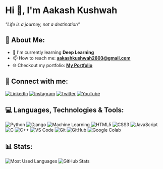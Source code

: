 # Hi 👋, I'm Aakash Kushwah
_"Life is a journey, not a destination"_

## 🌱 About Me:
- 🔭 I'm currently learning **Deep Learning**
- 📫 How to reach me: **[aakashkushwah2603@gmail.com](mailto:your-email@gmail.com)**
- 🌐 Checkout my portfolio: **[My Portfolio](your-portfolio-link)**

## 📱 Connect with me:
[![LinkedIn](https://img.shields.io/badge/LinkedIn-0077B5?style=for-the-badge&logo=linkedin)](https://www.linkedin.com/in/aakash2603/)
[![Instagram](https://img.shields.io/badge/Instagram-E4405F?style=for-the-badge&logo=instagram&logoColor=white)](your-instagram-url)
[![Twitter](https://img.shields.io/badge/Twitter-1DA1F2?style=for-the-badge&logo=twitter&logoColor=white)](your-twitter-url)
[![YouTube](https://img.shields.io/badge/YouTube-FF0000?style=for-the-badge&logo=youtube&logoColor=white)](your-youtube-url)

## 💻 Languages, Technologies & Tools:
![Python](https://img.shields.io/badge/Python-3776AB?style=for-the-badge&logo=python&logoColor=white)
![Django](https://img.shields.io/badge/Django-092E20?style=for-the-badge&logo=django&logoColor=white)
![Machine Learning](https://img.shields.io/badge/Machine%20Learning-FF6F00?style=for-the-badge&logo=scikitlearn)
![HTML5](https://img.shields.io/badge/HTML5-E34F26?style=for-the-badge&logo=html5&logoColor=white)
![CSS3](https://img.shields.io/badge/CSS3-1572B6?style=for-the-badge&logo=css3&logoColor=white)
![JavaScript](https://img.shields.io/badge/JavaScript-F7DF1E?style=for-the-badge&logo=javascript&logoColor=black)
![C](https://img.shields.io/badge/C-00599C?style=for-the-badge&logo=c&logoColor=white)
![C++](https://img.shields.io/badge/C++-00599C?style=for-the-badge&logo=c%2B%2B&logoColor=white)
![VS Code](https://img.shields.io/badge/VS%20Code-007ACC?style=for-the-badge&logo=visual-studio-code&logoColor=white)
![Git](https://img.shields.io/badge/Git-F05032?style=for-the-badge&logo=git&logoColor=white)
![GitHub](https://img.shields.io/badge/GitHub-181717?style=for-the-badge&logo=github&logoColor=white)
![Google Colab](https://img.shields.io/badge/Google%20Colab-F9AB00?style=for-the-badge&logo=google-colab&logoColor=white)

## 📊 Stats:
<p align="left">
<img src="https://github-readme-stats.vercel.app/api/top-langs/?username=AakashKushwah&theme=dark&layout=compact" alt="Most Used Languages" />
<img src="https://github-readme-stats.vercel.app/api?username=AakashKushwah&show_icons=true&theme=dark" alt="GitHub Stats" />
</p>
